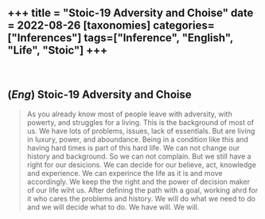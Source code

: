 +++
title = "Stoic-19 Adversity and Choise"
date = 2022-08-26
[taxonomies]
categories=["Inferences"]
tags=["Inference", "English", "Life", "Stoic"]
+++
---
<br>

## (*Eng*) Stoic-19 Adversity and Choise
> As you already know most of people leave with adversity, with powerty, and struggles for a living. This is the background of most of us. We have lots of problems, issues, lack of essentials. But are living in luxury, power, and aboundance. Being in a condition like this and having hard times is part of this hard life. We can not change our history and background. So we can not complain. But we still have a right for our desicions. We can decide for our believe, act, knowledge and experience. We can experince the life as it is and move accordingly. We keep the the right and the power of decision maker of our life wiht us. After defining the path with a goal, working ahrd for it who cares the problems and history. We will do what we need to do and we will decide what to do. We have will. We will.